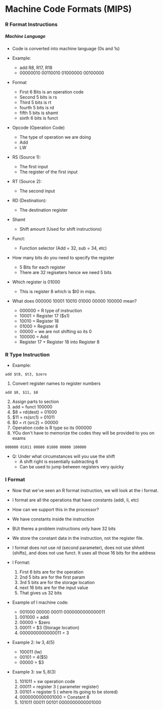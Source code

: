 # Machine Code Formats (MIPS)

### R Format Instructions
##### Machine Language
* Code is converted into machine language (0s and 1s)
* Example:
	* add R8, R17, R18
	* 00000010 00110010 01000000 00100000
* Format
	* First 6 Bits is an operation code
	* Second 5 bits is rs
	* Third 5 bits is rt
	* fourth 5 bits is rd
	* fifth 5 bits is shamt
	* sixth 6 bits is funct

* Opcode (Operation Code)
	* The type of operation we are doing 
	* Add
	* LW
* RS (Source 1):
	* The first input
	* The register of the first input
* RT (Source 2):
	* The second input
* RD (Destination):
	* The destination register
* Shamt
	* Shift amount (Used for shift instructions)
* Funct:
	* Function selector (Add = 32, sub = 34, etc)

* How many bits do you need to specify the register
	* 5 Bits for each register
	* There are 32 regiseters hence we need 5 bits

* Which register is 01000
	* This is register 8 which is $t0 in mips.
* What does 000000 10001 10010 01000 00000 100000 mean?
	* 000000 = R type of instruction
	* 10001 = Register 17 ($s1)
	* 10010 = Register 18 
	* 01000 = Register 8
	* 00000 = we are not shifting so its 0
	* 100000 = Add
	* Register 17 + Register 18 into Register 8

### R Type Instruction
* Example:
```
add $t8, $t3, $zero
```
1. Convert register names to register numbers
```
add $8, $11, $8
```
2. Assign parts to section
3. add = funct 100000
4. $8 = rd(dest) = 01000
5. $11 = rs(src1) = 01011
6. $0 = rt (src2) = 00000
7. Operation code is R type so its 000000
8. YOu don't have to memorize the codes they will be provided to you on exams
```
000000 01011 00000 01000 00000 100000
```

* Q: Under what circumstances will you use the shift
	* A shift right is essentially subtracting 6
	* Can be used to jump between registers very quicky




### I Format
* Now that we've seen an R format instruction, we will look at the i format.
* I format are all the operations that have constants (addi, li, etc)
* How can we support this in the processor?
* We have constants inside the instruction
* BUt theres a problem instructions only have 32 bits
* We store the constant data in the instruction, not the register file. 
* I format does not use rd (second parameter), does not use shhmt (shifts), and does not use funct. It uses all those 16 bits for the address

* I Format:
	1. First 6 bits are for the operation
	2. 2nd 5 bits are for the first param
	3. 3rd 5 bits are for the storage location
	4. next 16 bits are for the input value
	5. That gives us 32 bits

* Example of I machine code:
	* 001000 00000 00011 0000000000000011
	1. 001000 = addi
	2. 00000 = $zero
	3. 00011 = $3 (Storage location)
	4. 0000000000000011 = 3

* Example 2: lw $3, 4($5)
	* 100011 (lw)
	* 00101 = 4($5)
	* 00000 = $3

* Example 3: sw $5, 8($3)

	1. 101011 = sw operation code
	2. 00011 = register 3 ( parameter register)
	3. 00101 = register 5 ( where its going to be stored)
	4. 0000000000001000 = Constant 8
	5. 101011 00011 00101 0000000000001000


